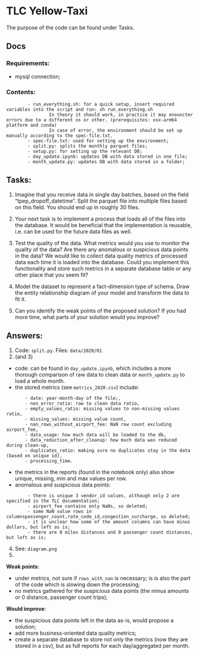 # TLC Yellow-Taxi

The purpose of the code can be found under Tasks.

## Docs

### Requirements:
- mysql connection;


### Contents:
```
        - run_everything.sh: for a quick setup, insert required variables into the script and run: sh run_everything.sh 
                In theory it should work, in practice it may enouncter errors due to a different os or other. (prerequisites: osx-arm64 platform and conda)
                In case of error, the environment should be set up manually according to the spec-file.txt.
        - spec-file.txt: used for setting up the environment;
        - split.py: splits the monthly parquet files;
        - setup.py: for setting up the relevant DB;
        - day_update.ipynb: updates DB with data stored in one file;
        - month_update.py: updates DB with data stored in a folder;
```

## Tasks: 

1. Imagine that you receive data in single day batches, based on the field “tpep_dropoff_datetime”. Split the parquet file into multiple files based on this field. You should end up in roughly 30 files. 

2. Your next task is to implement a process that loads all of the files into the database. It would be beneficial that the implementation is reusable, i.e. can be used for the future data files as well. 

3. Test the quality of the data. What metrics would you use to monitor the quality of the data? Are there any anomalous or suspicious data points in the data? We would like to collect data quality metrics of processed data each time it is loaded into the database. Could you implement this functionality and store such metrics in a separate database table or any other place that you seem fit?

4. Model the dataset to represent a fact-dimension type of schema. Draw the entity relationship diagram of your model and transform the data to fit it.

5. Can you identify the weak points of the proposed solution? If you had more time, what parts of your solution would you improve? 

## Answers:

1. Code:  ```split.py```. Files: ```data/2020/01```
2. (and 3) 
- code: can be found in ```day_update.ipynb```, which includes a more thorough comparison of raw data to clean data or ```month_update.py``` to load a whole month.
- the stored metrics (see ```metrics_2020.csv```) include: 
```     
       - date: year-month-day of the file;,
       - non_error_ratio: raw to clean data ratio,
       - empty_values_ratio: missing values to non-missing values ratio,
       - missing_values: missing value count,
       - nan_rows_without_airport_fee: NaN row count excluding airport_fee,
       - data_usage: how much data will be loaded to the db,
       - data_reduction_after_cleanup: how much data was reduced during clean-up,
       - duplicates_ratio: making sure no duplicates stay in the data (based on unique id),
       - processing_time.
```
- the metrics in the reports (found in the notebook only) also show unique, missing, min and max values per row.
- anomalous and suspicious data points: 
```
        - there is unique 3 vendor_id values, although only 2 are specified in the TLC documentation;
        - airport_fee contains only NaNs, so deleted; 
        - some NaN value rows in columnspassenger_count,rate_code_id,congestion_surcharge, so deleted;
        - it is unclear how some of the amount columns can have minus dollars, but left as is;
        - there are 0 miles distances and 0 passenger count distances, but left as is;
```


4. See: ```diagram.png```
5. 
__Weak points__:
- under metrics, not sure if ```rows_with_nan``` is necessary; is is also the part of the code which is slowing down the processing;
- no metrics gathered for the suspicious data points (the minus amounts or 0 distance, passenger count trips);


__Would improve__:
- the suspicious data points left in the data as-is, would propose a solution;
- add more business-oriented data quality metrics;
- create a separate database to store not only the metrics (now they are stored in a csv), but as full reports for each day/aggregated per month.

